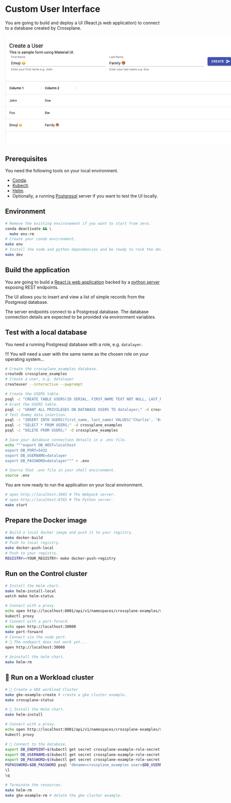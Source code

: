 # Custom User Interface

You are going to build and deploy a UI (React.js web application) to connect to a database created by Crossplane.

<img src="./../static/images/users.png" style="max-width: 800px"/>

## Prerequisites

You need the following tools on your local environment.

- [Conda](https://docs.conda.io/en/latest/miniconda.html).
- [Kubectl](https://kubernetes.io/docs/tasks/tools).
- [Helm](https://helm.sh).
- Optionally, a running [Postgresql](https://www.postgresql.org) server if you want to test the UI locally.

## Environment

```bash
# Remove the existing environement if you want to start from zero.
conda deactivate && \
  make env-rm
# Create your conda environment.
make env
# Install the node and python dependencies and be ready to rock the dev.
make dev
```

## Build the application

You are going to build a [React.js web application](./../src) backed by a [python server](./../crossplane_examples) exposing REST endpoints.

The UI allows you to insert and view a list of simple records from the Postgresql database.

The server endpoints connect to a Postgresql database. The database connection details are expected to be provided via environment variables.

## Test with a local database

You need a running Postgresql database with a role, e.g. `datalayer`.

!!! You will need a user with the same name as the chosen role on your operating system...

```bash
# Create the crossplane_examples database.
createdb crossplane_examples
# Create a user, e.g. datalayer
createuser --interactive --pwprompt
```

```bash
# Create the USERS table.
psql -c "CREATE TABLE USERS(ID SERIAL, FIRST_NAME TEXT NOT NULL, LAST_NAME TEXT NOT NULL);" -d crossplane_examples
# Grant the USERS table.
psql -c "GRANT ALL PRIVILEGES ON DATABASE USERS TO datalayer;" -d crossplane_examples
# Test dummy data insertion.
psql -c "INSERT INTO USERS(first_name, last_name) VALUES('Charlie', 'Brown');" -d crossplane_examples
psql -c "SELECT * FROM USERS;" -d crossplane_examples
psql -c "DELETE FROM USERS;" -d crossplane_examples
```

```bash
# Save your database connection details in a .env file.
echo """export DB_HOST=localhost
export DB_PORT=5432
export DB_USERNAME=datalayer
export DB_PASSWORD=datalayer""" > .env
```

```bash
# Source that .env file in your shell environment.
source .env
```

You are now ready to run the application on your local environment.

```bash
# open http://localhost:3003 # The Webpack server.
# open http://localhost:8765 # The Python server.
make start
```

## Prepare the Docker image

```bash
# Build a local docker image and push it to your registry.
make docker-build
# Push to local registry.
make docker-push-local
# Push to your registry.
REGISTRY=<YOUR_REGISTRY> make docker-push-registry
```

## Run on the Control cluster

```bash
# Install the Helm chart.
make helm-install-local
watch make helm-status
```

```bash
# Connect with a proxy.
echo open http://localhost:8001/api/v1/namespaces/crossplane-examples/services/http:crossplane-examples-service:8765/proxy/
kubectl proxy
# Connect with a port-forwrd.
echo open http://localhost:30000
make port-forward
# Connect via the node port.
# 🚧 The nodeport does not work yet...
open http://localhost:30000
```

```bash
# Uninstall the helm chart.
make helm-rm
```

## 🚧 Run on a Workload cluster

```bash
# 🚧 Create a GKE workload Cluster
make gke-example-create # create a gke cluster example.
make crossplane-status
```

```bash
# 🚧 Install the Helm chart.
make helm-install
```

```bash
# Connect with a proxy.
echo open http://localhost:8001/api/v1/namespaces/crossplane-examples/services/http:crossplane-examples-service:8765/proxy/
kubectl proxy
```

```bash
# 🚧 Connect to the database.
export DB_ENDPOINT=$(kubectl get secret crossplane-example-role-secret -n crossplane-examples -o jsonpath='{.data.endpoint}' | base64 --decode)
export DB_USERNAME=$(kubectl get secret crossplane-example-role-secret -n crossplane-examples -o jsonpath='{.data.username}' | base64 --decode)
export DB_PASSWORD=$(kubectl get secret crossplane-example-role-secret -n crossplane-examples -o jsonpath='{.data.password}' | base64 --decode)
PGPASSWORD=$DB_PASSWORD psql "dbname=crossplane_examples user=$DB_USERNAME hostaddr=$DB_ENDPOINT"
\l
\q
```

```bash
# Terminate the resources.
make helm-rm
make gke-example-rm # delete the gke cluster example.
```

